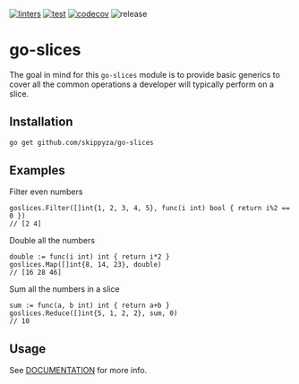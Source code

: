 [![linters](https://github.com/SkippyZA/go-slices/actions/workflows/lint.yml/badge.svg)](https://github.com/SkippyZA/go-slices/actions/workflows/lint.yml)
[![test](https://github.com/SkippyZA/go-slices/actions/workflows/test.yml/badge.svg)](https://github.com/SkippyZA/go-slices/actions/workflows/test.yml)
[![codecov](https://codecov.io/gh/SkippyZA/go-slices/branch/master/graph/badge.svg?token=OLBD9XQKZX)](https://codecov.io/gh/SkippyZA/go-slices)
![release](https://img.shields.io/github/v/release/skippyza/go-slices?include_prereleases)

# go-slices

The goal in mind for this `go-slices` module is to provide basic generics to cover all the common operations a developer will typically perform on a slice.

## Installation

```bash
go get github.com/skippyza/go-slices
```

## Examples

Filter even numbers
```golang
goslices.Filter([]int{1, 2, 3, 4, 5}, func(i int) bool { return i%2 == 0 })
// [2 4]
```

Double all the numbers
```golang
double := func(i int) int { return i*2 }
goslices.Map([]int{8, 14, 23}, double)
// [16 28 46]
```

Sum all the numbers in a slice
```golang
sum := func(a, b int) int { return a+b }
goslices.Reduce([]int{5, 1, 2, 2}, sum, 0)
// 10
```

## Usage
See [DOCUMENTATION](https://pkg.go.dev/github.com/skippyza/go-slices) for more info.

